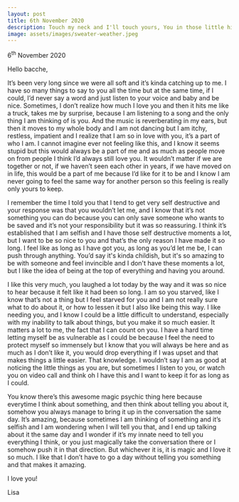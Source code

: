 ```yaml
---
layout: post
title: 6th November 2020
description: Touch my neck and I'll touch yours, You in those little high waisted shorts oh .... These hearts adore, everyone the other beats hardest for, Inside this place is warm, Outside it starts to pour
image: assets/images/sweater-weather.jpeg
---
```


6<sup>th</sup> November 2020

Hello bacche,

It’s been very long since we were all soft and it’s kinda catching up to me. I have so many things to say to you all the time but at the same time, if I could, I’d never say a word and just listen to your voice and baby and be nice. Sometimes, I don’t realize how much I love you and then it hits me like a truck, takes me by surprise, because I am listening to a song and the only thing I am thinking of is you. And the music is reverberating in my ears, but then it moves to my whole body and I am not dancing but I am itchy, restless, impatient and I realize that I am so in love with you, it’s a part of who I am. I cannot imagine ever not feeling like this, and I know it seems stupid but this would always be a part of me and as much as people move on from people I think I’d always still love you. It wouldn’t matter if we are together or not, if we haven’t seen each other in years, if we have moved on in life, this would be a part of me because I’d like for it to be and I know I am never going to feel the same way for another person so this feeling is really only yours to keep.

I remember the time I told you that I tend to get very self destructive and your response was that you wouldn’t let me, and I know that it’s not something you can do because you can only save someone who wants to be saved and it’s not your responsibility but it was so reassuring. I think it’s established that I am selfish and I have those self destructive moments a lot, but I want to be so nice to you and that’s the only reason I have made it so long. I feel like as long as I have got you, as long as you’d let me be, I can push through anything. You’d say it's kinda childish, but it's so amazing to be with someone and feel invincible and I don't have these moments a lot, but I like the idea of being at the top of everything and having you around.

I like this very much, you laughed a lot today by the way and it was so nice to hear because it felt like it had been so long. I am so you starved, like I know that’s not a thing but I feel starved for you and I am not really sure what to do about it, or how to lessen it but I also like being this way. I like needing you, and I know I could be a little difficult to understand, especially with my inability to talk about things, but you make it so much easier. It matters a lot to me, the fact that 
I can count on you. I have a hard time letting myself be as vulnerable as I could be because I feel the need to protect myself so immensely but I know that you will always be here and as much as I don’t like it, you would drop everything if I was upset and that makes things a little easier. That knowledge. I wouldn’t say I am as good at noticing the little things as you are, but sometimes I listen to you, or watch you on video call and think oh I have this and I want to keep it for as long as I could.

You know there’s this awesome magic psychic thing here because everytime I think about something, and then think about telling you about it, somehow you always manage to bring it up in the conversation the same day. It’s amazing, because sometimes I am thinking of something and it’s selfish and I am wondering when I will tell you that, and I end up talking about it the same day and I wonder if it’s my innate need to tell you everything I think, or you just magically take the conversation there or I somehow push it in that direction. But whichever it is, it is magic and I love it so much. I like that I don’t have to go a day without telling you something and that makes it amazing. 

I love you!

Lisa
